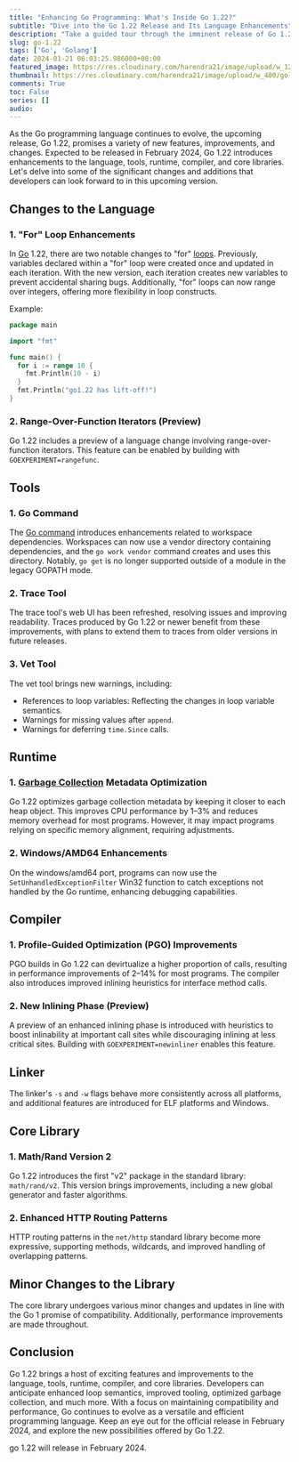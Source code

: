 ```yaml
---
title: "Enhancing Go Programming: What's Inside Go 1.22?"
subtitle: "Dive into the Go 1.22 Release and Its Language Enhancements"
description: "Take a guided tour through the imminent release of Go 1.22, uncovering the language's new capabilities and improvements that promise to shape the future of Go programming."
slug: go-1.22
tags: ['Go', 'Golang']
date: 2024-01-21 06:03:25.986000+00:00
featured_image: https://res.cloudinary.com/harendra21/image/upload/w_1200/golangwithexample/Go_1.22_algbxq.png
thumbnail: https://res.cloudinary.com/harendra21/image/upload/w_400/golangwithexample/Go_1.22_algbxq.png
comments: True
toc: False
series: []
audio: 
---
```

As the Go programming language continues to evolve, the upcoming release, Go 1.22, promises a variety of new features, improvements, and changes. Expected to be released in February 2024, Go 1.22 introduces enhancements to the language, tools, runtime, compiler, and core libraries. Let's delve into some of the significant changes and additions that developers can look forward to in this upcoming version.

## Changes to the Language

### 1. "For" Loop Enhancements

In [Go](https://go.dev/) 1.22, there are two notable changes to "for" [loops](https://golang.withcodeexample.com/blog/golang-for-loop/). Previously, variables declared within a "for" loop were created once and updated in each iteration. With the new version, each iteration creates new variables to prevent accidental sharing bugs. Additionally, "for" loops can now range over integers, offering more flexibility in loop constructs.

Example:

```go
package main

import "fmt"

func main() {
  for i := range 10 {
    fmt.Println(10 - i)
  }
  fmt.Println("go1.22 has lift-off!")
}
```

### 2. Range-Over-Function Iterators (Preview)

Go 1.22 includes a preview of a language change involving range-over-function iterators. This feature can be enabled by building with `GOEXPERIMENT=rangefunc`.

## Tools

### 1. Go Command

The [Go command](https://pkg.go.dev/cmd/go) introduces enhancements related to workspace dependencies. Workspaces can now use a vendor directory containing dependencies, and the `go work vendor` command creates and uses this directory. Notably, `go get` is no longer supported outside of a module in the legacy GOPATH mode.

### 2. Trace Tool

The trace tool's web UI has been refreshed, resolving issues and improving readability. Traces produced by Go 1.22 or newer benefit from these improvements, with plans to extend them to traces from older versions in future releases.

### 3. Vet Tool

The vet tool brings new warnings, including:

- References to loop variables: Reflecting the changes in loop variable semantics.
- Warnings for missing values after `append`.
- Warnings for deferring `time.Since` calls.

## Runtime

### 1. [Garbage Collection](https://golang.withcodeexample.com/blog/golang-garbage-collection-memory-mastery/) Metadata Optimization

Go 1.22 optimizes garbage collection metadata by keeping it closer to each heap object. This improves CPU performance by 1–3% and reduces memory overhead for most programs. However, it may impact programs relying on specific memory alignment, requiring adjustments.

### 2. Windows/AMD64 Enhancements

On the windows/amd64 port, programs can now use the `SetUnhandledExceptionFilter` Win32 function to catch exceptions not handled by the Go runtime, enhancing debugging capabilities.

## Compiler

### 1. Profile-Guided Optimization (PGO) Improvements

PGO builds in Go 1.22 can devirtualize a higher proportion of calls, resulting in performance improvements of 2–14% for most programs. The compiler also introduces improved inlining heuristics for interface method calls.

### 2. New Inlining Phase (Preview)

A preview of an enhanced inlining phase is introduced with heuristics to boost inlinability at important call sites while discouraging inlining at less critical sites. Building with `GOEXPERIMENT=newinliner` enables this feature.

## Linker

The linker's `-s` and `-w` flags behave more consistently across all platforms, and additional features are introduced for ELF platforms and Windows.

## Core Library

### 1. Math/Rand Version 2

Go 1.22 introduces the first "v2" package in the standard library: `math/rand/v2`. This version brings improvements, including a new global generator and faster algorithms.

### 2. Enhanced HTTP Routing Patterns

HTTP routing patterns in the `net/http` standard library become more expressive, supporting methods, wildcards, and improved handling of overlapping patterns.

## Minor Changes to the Library

The core library undergoes various minor changes and updates in line with the Go 1 promise of compatibility. Additionally, performance improvements are made throughout.

## Conclusion

Go 1.22 brings a host of exciting features and improvements to the language, tools, runtime, compiler, and core libraries. Developers can anticipate enhanced loop semantics, improved tooling, optimized garbage collection, and much more. With a focus on maintaining compatibility and performance, Go continues to evolve as a versatile and efficient programming language. Keep an eye out for the official release in February 2024, and explore the new possibilities offered by Go 1.22.

go 1.22 will release in February 2024.